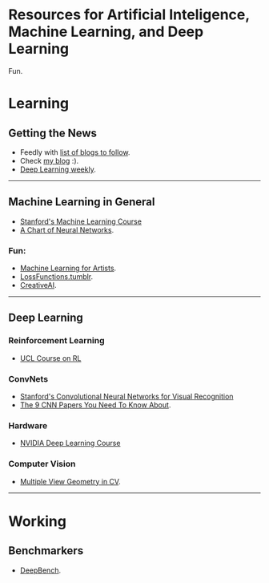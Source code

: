 # Resources for Artificial Inteligence, Machine Learning, and Deep Learning

Fun.

# Learning

## Getting the News

* Feedly with [list of blogs to follow](https://raw.githubusercontent.com/bt3gl/Machine-Learning-Resources/master/ml_ai_feedly.opml).
* Check [my blog](http://bt3gl.github.io/) :).
* [Deep Learning weekly](http://www.deeplearningweekly.com/).


---

## Machine Learning in General

* [Stanford's Machine Learning Course](http://cs229.stanford.edu/)
* [A Chart of Neural Networks](http://www.asimovinstitute.org/neural-network-zoo/).


### Fun:

* [Machine Learning for Artists](http://ml4a.github.io/index/).
* [LossFunctions.tumblr](http://lossfunctions.tumblr.com/).
* [CreativeAI](http://www.creativeai.net/).

---

## Deep Learning


### Reinforcement Learning

* [UCL Course on RL](http://www0.cs.ucl.ac.uk/staff/d.silver/web/Teaching.html)

### ConvNets

* [Stanford's Convolutional Neural Networks for Visual Recognition](http://cs231n.stanford.edu/)
* [The 9 CNN Papers You Need To Know About](https://adeshpande3.github.io/adeshpande3.github.io/The-9-Deep-Learning-Papers-You-Need-To-Know-About.html).

### Hardware

* [NVIDIA Deep Learning Course](https://www.youtube.com/playlist?list=PL5B692fm6--tI-ijknnVZWbXU2H4JpSYe)


### Computer Vision

* [Multiple View Geometry in CV](https://www.goodreads.com/book/show/18938711-multiple-view-geometry-in-computer-vision).


----

# Working

## Benchmarkers

* [DeepBench](https://github.com/baidu-research/DeepBench).